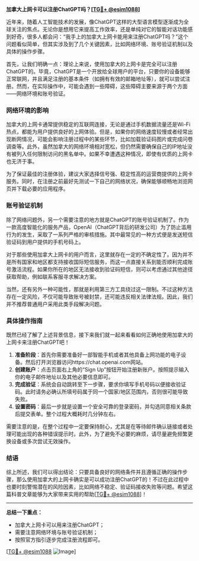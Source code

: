 **加拿大上网卡可以注册ChatGPT吗？[[TG💪+ @esim1088](https://t.me/s/esim1088)]**

近年来，随着人工智能技术的发展，像ChatGPT这样的大型语言模型逐渐成为全球关注的焦点。无论你是想用它来提高工作效率，还是单纯对它的智能对话功能感到好奇，很多人都会问：“我手上的加拿大上网卡能用来注册ChatGPT吗？”这个问题看似简单，但其实涉及到了几个关键因素，比如网络环境、账号验证机制以及具体的操作步骤。

首先，让我们明确一点：理论上来说，使用加拿大的上网卡是完全可以注册ChatGPT的。毕竟，ChatGPT是一个开放给全球用户的平台，只要你的设备能够正常联网，并且满足注册的基本条件（如拥有有效的邮箱地址等），就可以尝试注册。然而，在实际操作中，可能会遇到一些障碍，这些障碍主要来源于两个方面——网络环境和账号验证。

### 网络环境的影响

加拿大的上网卡通常提供稳定的互联网连接，无论是通过手机数据流量还是Wi-Fi热点，都能为用户提供良好的上网体验。但是，如果你的网络速度较慢或者经常出现断网情况，可能会影响注册过程中的某些环节，比如加载验证码图片或完成问卷调查等。此外，虽然加拿大的网络环境相对宽松，但仍然需要确保自己的IP地址没有被列入任何限制访问的黑名单中。如果不幸遭遇这种情况，即使有优质的上网卡也无济于事。

为了保证最佳的注册体验，建议大家选择信号强、稳定性高的运营商提供的上网卡服务。同时，在注册之前最好先测试一下自己的网络状况，确保能够顺畅地浏览网页并下载必要的应用程序。

### 账号验证机制

除了网络问题外，另一个需要注意的地方就是ChatGPT的账号验证机制了。作为一款高度智能化的服务产品，OpenAI（ChatGPT背后的研发公司）为了防止滥用行为的发生，采取了一系列严格的审核措施。其中最常见的一种方式便是发送短信验证码到用户提供的手机号码上。

对于那些使用加拿大上网卡的用户而言，这里就存在一定的不确定性了。因为并不是所有国家和地区都支持接收国际短信服务，而这一点直接关系到能否顺利完成账号激活流程。如果你所在的地区无法接收到验证码短信，则可以考虑通过其他途径获取帮助，例如联系客服寻求解决方案。

当然，还有另外一种可能性，那就是利用第三方工具绕过这一限制。不过这种方法存在一定风险，不仅可能导致账号被封禁，还可能违反相关法律法规。因此，我们并不推荐普通用户采用此类手段解决问题。

### 具体操作指南

既然已经了解了上述背景信息，接下来我们就一起来看看如何正确地使用加拿大的上网卡来注册ChatGPT吧！

1. **准备阶段**：首先你需要准备好一部智能手机或者其他具备上网功能的电子设备。然后打开浏览器访问https://chat.openai.com网站。
2. **创建账户**：点击页面右上角的“Sign Up”按钮开始注册新账户。按照提示输入你的电子邮件地址以及其他必要信息即可。
3. **完成验证**：系统会自动跳转至下一步骤，要求你填写手机号码以便接收验证码。此时请务必确认所填号码属于同一个国家/地区范围内，否则很可能导致失败。
4. **设置密码**：最后一步就是设置一个安全可靠的登录密码，并勾选同意相关条款后提交表单。整个过程大概耗时几分钟左右。

需要注意的是，在整个过程中一定要保持耐心，尤其是在等待邮件确认链接或者处理可能出现的各种错误提示时。此外，为了避免不必要的麻烦，请尽量避免频繁更换设备或多次尝试无效操作。

### 结语

综上所述，我们可以得出结论：只要具备良好的网络条件并且遵循正确的操作步骤，那么使用加拿大的上网卡确实是可以成功注册ChatGPT的！不过在此过程中也要时刻警惕潜在的风险因素，比如网络不稳定、验证码接收失败等问题。希望这篇科普文章能够为大家带来实用的帮助[[TG💪+ @esim1088](https://t.me/s/esim1088)]！

---

**总结一下重点：**
- 加拿大上网卡可以用来注册ChatGPT；
- 需要注意网络环境与账号验证机制；
- 按照官方指引逐步完成注册流程即可。

[[TG💪+ @esim1088](https://t.me/s/esim1088) ![Image](https://i.postimg.cc/4NQfJmqS/Snipaste-2025-05-13-00-14-12.png)]